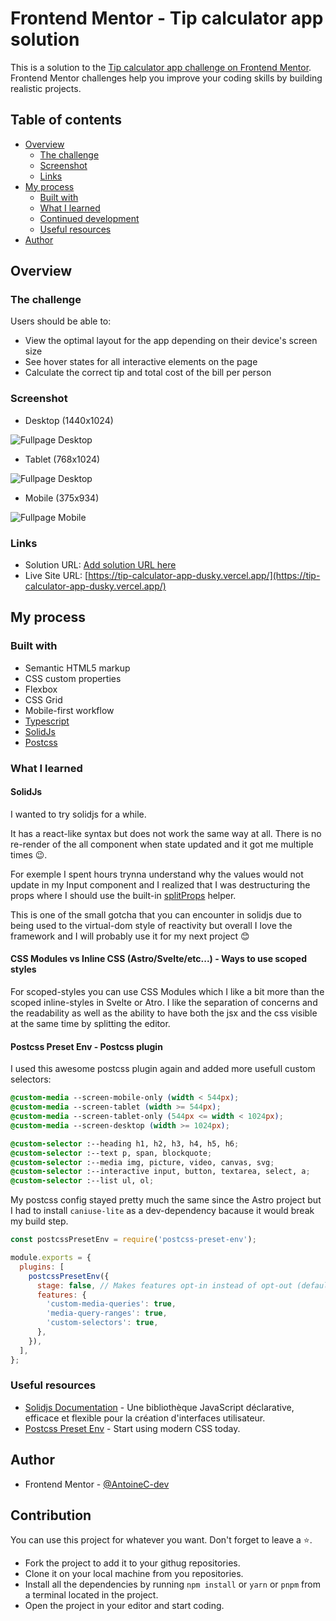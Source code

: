 # Frontend Mentor - Tip calculator app solution

This is a solution to the [Tip calculator app challenge on Frontend Mentor](https://www.frontendmentor.io/challenges/tip-calculator-app-ugJNGbJUX). Frontend Mentor challenges help you improve your coding skills by building realistic projects.

## Table of contents

- [Overview](#overview)
  - [The challenge](#the-challenge)
  - [Screenshot](#screenshot)
  - [Links](#links)
- [My process](#my-process)
  - [Built with](#built-with)
  - [What I learned](#what-i-learned)
  - [Continued development](#continued-development)
  - [Useful resources](#useful-resources)
- [Author](#author)

## Overview

### The challenge

Users should be able to:

- View the optimal layout for the app depending on their device's screen size
- See hover states for all interactive elements on the page
- Calculate the correct tip and total cost of the bill per person

### Screenshot

- Desktop (1440x1024)

![Fullpage Desktop](./fullpage-screenshots/fullpage-desktop-min.png)

- Tablet (768x1024)

![Fullpage Desktop](./fullpage-screenshots/fullpage-tablet-min.png)

- Mobile (375x934)

![Fullpage Mobile](./fullpage-screenshots/fullpage-mobile-min.png)

### Links

- Solution URL: [Add solution URL here](https://your-solution-url.com)
- Live Site URL: [https://tip-calculator-app-dusky.vercel.app/](https://tip-calculator-app-dusky.vercel.app/)

## My process

### Built with

- Semantic HTML5 markup
- CSS custom properties
- Flexbox
- CSS Grid
- Mobile-first workflow
- [Typescript](https://www.typescriptlang.org/)
- [SolidJs](https://www.solidjs.com/)
- [Postcss](https://postcss.org/)

### What I learned

#### SolidJs

I wanted to try solidjs for a while.

It has a react-like syntax but does not work the same way at all. There is no re-render of the all component when state updated and it got me multiple times 😉.

For exemple I spent hours trynna understand why the values would not update in my Input component and I realized that I was destructuring the props where I should use the built-in [splitProps](https://www.solidjs.com/docs/latest/api#splitprops) helper.

This is one of the small gotcha that you can encounter in solidjs due to being used to the virtual-dom style of reactivity but overall I love the framework and I will probably use it for my next project 😊

#### CSS Modules vs Inline CSS (Astro/Svelte/etc...) - Ways to use scoped styles

For scoped-styles you can use CSS Modules which I like a bit more than the scoped inline-styles in Svelte or Atro. I like the separation of concerns and the readability as well as the ability to have both the jsx and the css visible at the same time by splitting the editor.

#### Postcss Preset Env - Postcss plugin

I used this awesome postcss plugin again and added more usefull custom selectors:

```css
@custom-media --screen-mobile-only (width < 544px);
@custom-media --screen-tablet (width >= 544px);
@custom-media --screen-tablet-only (544px <= width < 1024px);
@custom-media --screen-desktop (width >= 1024px);

@custom-selector :--heading h1, h2, h3, h4, h5, h6;
@custom-selector :--text p, span, blockquote;
@custom-selector :--media img, picture, video, canvas, svg;
@custom-selector :--interactive input, button, textarea, select, a;
@custom-selector :--list ul, ol;
```

My postcss config stayed pretty much the same since the Astro project but I had to install `caniuse-lite` as a dev-dependency bacause it would break my build step.

```js
const postcssPresetEnv = require('postcss-preset-env');

module.exports = {
  plugins: [
    postcssPresetEnv({
      stage: false, // Makes features opt-in instead of opt-out (default)
      features: {
        'custom-media-queries': true,
        'media-query-ranges': true,
        'custom-selectors': true,
      },
    }),
  ],
};
```

### Useful resources

- [Solidjs Documentation](https://www.solidjs.com/docs/latest/api) - Une bibliothèque JavaScript déclarative, efficace et flexible pour la création d'interfaces utilisateur.
- [Postcss Preset Env](https://preset-env.cssdb.org/) - Start using modern CSS today.

## Author

- Frontend Mentor - [@AntoineC-dev](https://www.frontendmentor.io/profile/AntoineC-dev)

## Contribution

You can use this project for whatever you want. Don't forget to leave a ⭐.

- Fork the project to add it to your githug repositories.
- Clone it on your local machine from you repositories.
- Install all the dependencies by running `npm install` or `yarn` or `pnpm` from a terminal located in the project.
- Open the project in your editor and start coding.
